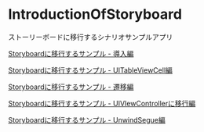 IntroductionOfStoryboard
========================

ストーリーボードに移行するシナリオサンプルアプリ

[Storyboardに移行するサンプル - 導入編](http://qiita.com/akuraru/items/d0779f1c83df06202e69)

[Storyboardに移行するサンプル - UITableViewCell編](http://qiita.com/akuraru/items/0da0056dbdb9cf907b06)

[Storyboardに移行するサンプル - 遷移編](http://qiita.com/akuraru/items/63780efe84e8254e49a6)

[Storyboardに移行するサンプル - UIVIewControllerに移行編](http://qiita.com/akuraru/items/3490e86cc0237eed33a0)

[Storyboardに移行するサンプル - UnwindSegue編](http://qiita.com/akuraru/items/f4f6eb94bc7f10423d1f)

